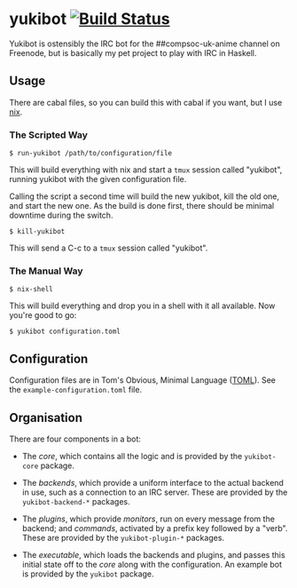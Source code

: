 yukibot [![Build Status][build-status]][build-log]
=======

Yukibot is ostensibly the IRC bot for the ##compsoc-uk-anime channel
on Freenode, but is basically my pet project to play with IRC in
Haskell.

[build-status]: https://travis-ci.org/barrucadu/yukibot.svg?branch=master
[build-log]:    https://travis-ci.org/barrucadu/yukibot


Usage
-----

There are cabal files, so you can build this with cabal if you want,
but I use [nix][].

### The Scripted Way

```
$ run-yukibot /path/to/configuration/file
```

This will build everything with nix and start a `tmux` session called
"yukibot", running yukibot with the given configuration file.

Calling the script a second time will build the new yukibot, kill the
old one, and start the new one. As the build is done first, there
should be minimal downtime during the switch.

```
$ kill-yukibot
```

This will send a C-c to a `tmux` session called "yukibot".

### The Manual Way

```
$ nix-shell
```

This will build everything and drop you in a shell with it all
available. Now you're good to go:

```
$ yukibot configuration.toml
```

[nix]: http://nixos.org/nix/


Configuration
-------------

Configuration files are in Tom's Obvious, Minimal Language ([TOML][]).
See the `example-configuration.toml` file.

[TOML]: https://github.com/toml-lang/toml


Organisation
------------

There are four components in a bot:

 - The *core*, which contains all the logic and is provided by the
   `yukibot-core` package.

- The *backends*, which provide a uniform interface to the actual
   backend in use, such as a connection to an IRC server. These are
   provided by the `yukibot-backend-*` packages.

- The *plugins*, which provide *monitors*, run on every message from
   the backend; and *commands*, activated by a prefix key followed by
   a "verb". These are provided by the `yukibot-plugin-*` packages.

- The *executable*, which loads the backends and plugins, and passes
   this initial state off to the *core* along with the configuration.
   An example bot is provided by the `yukibot` package.
